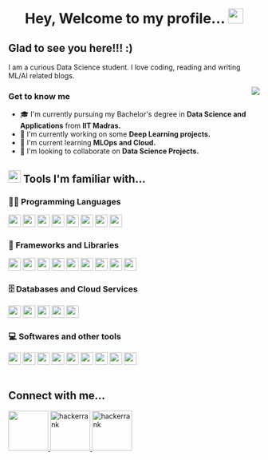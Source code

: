 <h1 align="center">
    Hey, Welcome to my profile... <img src="https://media.giphy.com/media/hvRJCLFzcasrR4ia7z/giphy.gif" width="30px">
</h1>

## Glad to see you here!!! :)

I am a curious Data Science student. I love coding, reading and writing ML/AI related blogs.

<img align="right" src="https://media.tenor.com/NOYF3f82b_gAAAAC/programmer.gif">

### Get to know me

- 🎓 I'm currently pursuing my Bachelor's degree in **Data Science and Applications** from **IIT Madras.**
- 🔭 I'm currently working on some **Deep Learning projects.**
- 🌱 I'm current learning **MLOps and Cloud.**
- 👯 I'm looking to collaborate on **Data Science Projects.**

## <img src="https://img.icons8.com/office/256/maintenance.png" width="25px"> Tools I'm familiar with...

### 👨‍💻 Programming Languages

<span>
    <img src="https://img.shields.io/badge/Python-1e405e?style=flat&logo=python&logoColor=white" height="25px">
    <img src="https://img.shields.io/badge/Bash-121011.svg?logo=gnu-bash&logoColor=white" height="25px">
    <img src="https://img.shields.io/badge/HTML-dd4b25?style=flat&logo=html5&logoColor=white" height="25px">
    <img src="https://img.shields.io/badge/CSS-254bdd?style=flat&logo=css3&logoColor=white" height="25px">
    <img src="https://img.shields.io/badge/JavaScript-fcdc00?style=flat&logo=javascript&logoColor=black" height="25px">
    <img src="https://img.shields.io/badge/Java-3a75b0?style=flat&logo=openjdk&logoColor=white" height="25px">
    <img src="https://img.shields.io/badge/Markdown-3d9ee8?style=flat&logo=markdown&logoColor=white" height="25px">
    <img src="https://custom-icon-badges.herokuapp.com/badge/SQL-3b71a8.svg?logo=database&logoColor=white" height="25px">
</span>

### 🧰 Frameworks and Libraries

<span>
    <img src="https://img.shields.io/badge/Numpy-113f4f?style=flat&logo=numpy&logoColor=white" height="25px">
    <img src="https://img.shields.io/badge/Pandas-130654?style=flat&logo=pandas&logoColor=white" height="25px">
    <img src="https://img.shields.io/badge/Flask-white?style=flat&logo=flask&logoColor=black" height="25px">
    <img src="https://img.shields.io/badge/SciKit Learn-ff9c34?style=flat&logo=scikitlearn&logoColor=white" height="25px">
    <img src="https://img.shields.io/badge/Vue.js-42b883?style=flat&logo=Vue.js&logoColor=white" height="25px">
    <img src="https://img.shields.io/badge/Bootstrap-722ef9?style=flat&logo=bootstrap&logoColor=white" height="25px">
    <img src="https://img.shields.io/badge/PYTORCH-black?style=flat&logo=pytorch&logoColor=white" height="25px"> 
    <img src="https://img.shields.io/badge/Keras-d00000?style=flat&logo=keras&logoColor=white" height="25px">
    <img src="https://img.shields.io/badge/Tensorflow-ff7c00?style=flat&logo=tensorflow&logoColor=white" height="25px">
</span>

### 🗄️ Databases and Cloud Services

<span>
    <img src="https://img.shields.io/badge/PostgreSQL-336791?style=flat&logo=postgresql&logoColor=white" height="25px">
    <img src="https://img.shields.io/badge/SQLite-044a64?style=flat&logo=sqlite&logoColor=white" height="25px">
    <img src="https://img.shields.io/badge/Redis-d2352a?style=flat&logo=redis&logoColor=white" height="25px">
    <img src="https://img.shields.io/badge/Heroku-430098?style=flat&logo=heroku&logoColor=white" height="25px">
    <img src="https://img.shields.io/badge/Streamlit-ff4b4b?style=flat&logo=streamlit&logoColor=white" height="25px">
</span>

### 💻 Softwares and other tools

<span>
    <img src="https://img.shields.io/badge/Visual Studio Code-0066b8?style=flat&logo=visualstudiocode&logoColor=white" height="25px">
    <img src="https://img.shields.io/badge/Postman-ff6c37?style=flat&logo=postman&logoColor=white" height="25px">
    <img src="https://img.shields.io/badge/Docker-003f8c?style=flat&logo=docker&logoColor=white" height="25px">
    <img src="https://img.shields.io/badge/Git-f44d27?style=flat&logo=git&logoColor=white" height="25px">
    <img src="https://img.shields.io/badge/GitHub-0d1116?style=flat&logo=github&logoColor=white" height="25px">
    <img src="https://img.shields.io/badge/Colab-f9ab00?style=flat&logo=googlecolab&logoColor=white" height="25px">
    <img src="https://img.shields.io/badge/Jupyter-f37726?style=flat&logo=jupyter&logoColor=white" height="25px">
    <img src="https://img.shields.io/badge/Celery-a9cc54?style=flat&logo=celery&logoColor=black" height="25px">
    <img src="https://img.shields.io/badge/OBS Studio-1a191a?style=flat&logo=obsstudio&logoColor=white" height="25px">
</span>
<br>
<br>

## Connect with me...
<p align="left">
    <a href="https://www.linkedin.com/in/nidhishkumar">
        <img src="https://img.icons8.com/fluency/256/linkedin.png" height="80px">
    </a>
    <a href="https://www.hackerrank.com/nidhish_22k">
        <img alt="hackerrank" src="https://img.icons8.com/external-tal-revivo-shadow-tal-revivo/256/external-hackerrank-is-a-technology-company-that-focuses-on-competitive-programming-logo-shadow-tal-revivo.png" height="80px">
    </a>
    <a href="mailto:nidhish.22k@gmail.com">
        <img alt="hackerrank" src="https://img.icons8.com/fluency/256/gmail-new.png" height="80px">
    </a>
</p>
